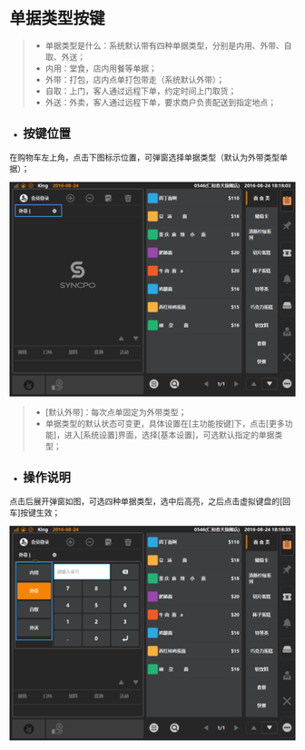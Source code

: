 # 单据类型按键  
> * 单据类型是什么：系统默认带有四种单据类型，分别是内用、外带、自取、外送；  
> * 内用：堂食，店内用餐等单据；  
> * 外带：打包，店内点单打包带走（系统默认外带）；  
> * 自取：上门，客人通过远程下单，约定时间上门取货；
> * 外送：外卖，客人通过远程下单，要求商户负责配送到指定地点；  
  
* ## 按键位置  
在购物车左上角，点击下图标示位置，可弹窗选择单据类型（默认为外带类型单据）；  

![](8.1单据类型.png)
> * [默认外带]：每次点单固定为外带类型；  
> * 单据类型的默认状态可变更，具体设置在[主功能按键]下，点击[更多功能]，进入[系统设置]界面，选择[基本设置]，可选默认指定的单据类型；

* ## 操作说明  
点击后展开弹窗如图，可选四种单据类型，选中后高亮，之后点击虚拟键盘的[回车]按键生效；   

![](8.1单据类型-1.png)

  

